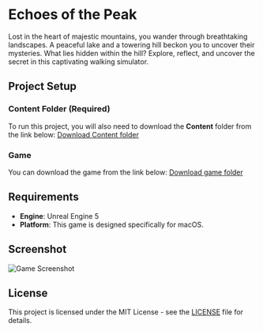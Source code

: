 # Echoes of the Peak

Lost in the heart of majestic mountains, you wander through breathtaking landscapes. A peaceful lake and a towering hill beckon you to uncover their mysteries. What lies hidden within the hill? Explore, reflect, and uncover the secret in this captivating walking simulator.

## Project Setup

### Content Folder (Required)

To run this project, you will also need to download the **Content** folder from the link below:
[Download Content folder](https://drive.google.com/drive/folders/1rgSIq6MfX6UVX1FK37lotwTUzYE0EVBp?usp=sharing)

### Game

You can download the game from the link below:
[Download game folder](https://drive.google.com/drive/folders/1rgSIq6MfX6UVX1FK37lotwTUzYE0EVBp?usp=sharing)

## Requirements

- **Engine**: Unreal Engine 5
- **Platform**: This game is designed specifically for macOS.

## Screenshot

![Game Screenshot](images/screen.png)

## License

This project is licensed under the MIT License - see the [LICENSE](LICENSE) file for details.

